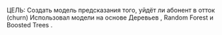 ЦЕЛЬ: Создать модель предсказания того, уйдёт ли абонент в отток (churn)
Использовал модели на основе Деревьев , Random Forest и Boosted Trees .
